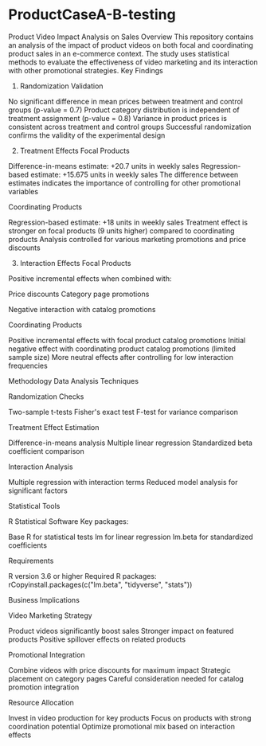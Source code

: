 # ProductCaseA-B-testing

Product Video Impact Analysis on Sales
Overview
This repository contains an analysis of the impact of product videos on both focal and coordinating product sales in an e-commerce context. The study uses statistical methods to evaluate the effectiveness of video marketing and its interaction with other promotional strategies.
Key Findings
1. Randomization Validation

No significant difference in mean prices between treatment and control groups (p-value = 0.7)
Product category distribution is independent of treatment assignment (p-value = 0.8)
Variance in product prices is consistent across treatment and control groups
Successful randomization confirms the validity of the experimental design

2. Treatment Effects
Focal Products

Difference-in-means estimate: +20.7 units in weekly sales
Regression-based estimate: +15.675 units in weekly sales
The difference between estimates indicates the importance of controlling for other promotional variables

Coordinating Products

Regression-based estimate: +18 units in weekly sales
Treatment effect is stronger on focal products (9 units higher) compared to coordinating products
Analysis controlled for various marketing promotions and price discounts

3. Interaction Effects
Focal Products

Positive incremental effects when combined with:

Price discounts
Category page promotions


Negative interaction with catalog promotions

Coordinating Products

Positive incremental effects with focal product catalog promotions
Initial negative effect with coordinating product catalog promotions (limited sample size)
More neutral effects after controlling for low interaction frequencies

Methodology
Data Analysis Techniques

Randomization Checks

Two-sample t-tests
Fisher's exact test
F-test for variance comparison


Treatment Effect Estimation

Difference-in-means analysis
Multiple linear regression
Standardized beta coefficient comparison


Interaction Analysis

Multiple regression with interaction terms
Reduced model analysis for significant factors



Statistical Tools

R Statistical Software
Key packages:

Base R for statistical tests
lm for linear regression
lm.beta for standardized coefficients

Requirements

R version 3.6 or higher
Required R packages:
rCopyinstall.packages(c("lm.beta", "tidyverse", "stats"))



Business Implications

Video Marketing Strategy

Product videos significantly boost sales
Stronger impact on featured products
Positive spillover effects on related products


Promotional Integration

Combine videos with price discounts for maximum impact
Strategic placement on category pages
Careful consideration needed for catalog promotion integration


Resource Allocation

Invest in video production for key products
Focus on products with strong coordination potential
Optimize promotional mix based on interaction effects
